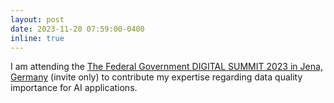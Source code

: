 ```yaml
---
layout: post
date: 2023-11-20 07:59:00-0400
inline: true
---
```


I am attending the <a href='https://www.de.digital/'> The Federal Government DIGITAL SUMMIT 2023 in Jena, Germany</a> (invite only) to contribute my expertise regarding data quality importance for AI applications.